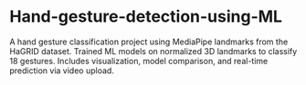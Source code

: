 # Hand-gesture-detection-using-ML

A hand gesture classification project using MediaPipe landmarks from the HaGRID dataset. Trained ML models on normalized 3D landmarks to classify 18 gestures. Includes visualization, model comparison, and real-time prediction via video upload.
